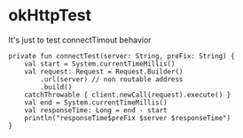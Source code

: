 # okHttpTest

It's just to test connectTimout behavior

    private fun connectTest(server: String, preFix: String) {
        val start = System.currentTimeMillis()
        val request: Request = Request.Builder()
            .url(server) // non routable address
            .build()
        catchThrowable { client.newCall(request).execute() }
        val end = System.currentTimeMillis()
        val responseTime: Long = end - start
        println("responseTime$preFix $server $responseTime")
    }
